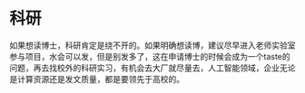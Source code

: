 # 科研
如果想读博士，科研肯定是绕不开的。如果明确想读博，建议尽早进入老师实验室参与项目，水会可以发，但是别发多了，这在申请博士的时候会成为一个taste的问题，再去找校外的科研实习，有机会去大厂就尽量去，人工智能领域，企业无论是计算资源还是发文质量，都是要领先于高校的。